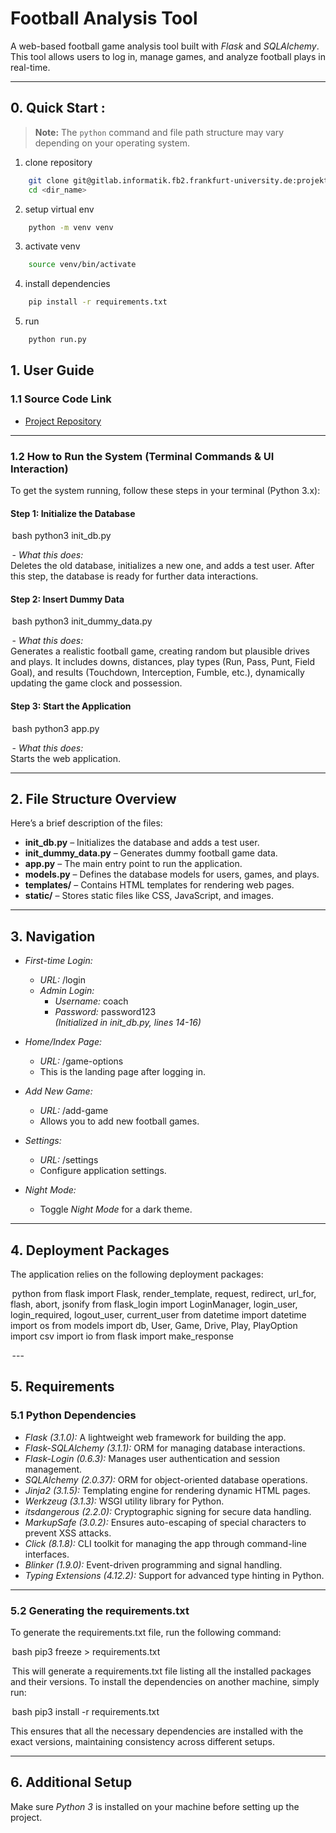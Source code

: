 # Football Analysis Tool

A web-based football game analysis tool built with *Flask* and *SQLAlchemy*. This tool allows users to log in, manage games, and analyze football plays in real-time.

---
## 0. Quick Start : 
> **Note:** The ``python`` command and file path structure may vary depending on your operating system.

1. clone repository 
```bash
    git clone git@gitlab.informatik.fb2.frankfurt-university.de:projekt-football/sommersemester25.git <dir_name>
    cd <dir_name>
```
2. setup virtual env
```bash
    python -m venv venv
```
3. activate venv
```bash
    source venv/bin/activate
```
4. install dependencies
```bash
    pip install -r requirements.txt
```
5. run
```bash
    python run.py
```

## 1. User Guide

### 1.1 Source Code Link
- [Project Repository](https://gitlab.informatik.fb2.hs-intern.de/projekt-football/f00t2-analysetool)

---

### 1.2 How to Run the System (Terminal Commands & UI Interaction)

To get the system running, follow these steps in your terminal (Python 3.x):

#### Step 1: Initialize the Database
 ⁠bash
python3 init_db.py

⁠ - *What this does:*  
  Deletes the old database, initializes a new one, and adds a test user. After this step, the database is ready for further data interactions.

#### Step 2: Insert Dummy Data
 ⁠bash
python3 init_dummy_data.py

⁠ - *What this does:*  
  Generates a realistic football game, creating random but plausible drives and plays. It includes downs, distances, play types (Run, Pass, Punt, Field Goal), and results (Touchdown, Interception, Fumble, etc.), dynamically updating the game clock and possession.

#### Step 3: Start the Application
 ⁠bash
python3 app.py

⁠ - *What this does:*  
  Starts the web application.

---

## 2. File Structure Overview

Here’s a brief description of the files:

- **init_db.py** – Initializes the database and adds a test user.
- **init_dummy_data.py** – Generates dummy football game data.
- **app.py** – The main entry point to run the application.
- **models.py** – Defines the database models for users, games, and plays.
- **templates/** – Contains HTML templates for rendering web pages.
- **static/** – Stores static files like CSS, JavaScript, and images.

---

## 3. Navigation

- *First-time Login:*  
  - *URL:* /login  
  - *Admin Login:*  
    - *Username:* coach  
    - *Password:* password123  
    *(Initialized in init_db.py, lines 14-16)*

- *Home/Index Page:*  
  - *URL:* /game-options  
  - This is the landing page after logging in.

- *Add New Game:*  
  - *URL:* /add-game  
  - Allows you to add new football games.

- *Settings:*  
  - *URL:* /settings  
  - Configure application settings.

- *Night Mode:*  
  - Toggle *Night Mode* for a dark theme.

---

## 4. Deployment Packages

The application relies on the following deployment packages:

 ⁠python
from flask import Flask, render_template, request, redirect, url_for, flash, abort, jsonify
from flask_login import LoginManager, login_user, login_required, logout_user, current_user
from datetime import datetime
import os
from models import db, User, Game, Drive, Play, PlayOption
import csv
import io
from flask import make_response


⁠ ---

## 5. Requirements

### 5.1 Python Dependencies

- *Flask (3.1.0):* A lightweight web framework for building the app.
- *Flask-SQLAlchemy (3.1.1):* ORM for managing database interactions.
- *Flask-Login (0.6.3):* Manages user authentication and session management.
- *SQLAlchemy (2.0.37):* ORM for object-oriented database operations.
- *Jinja2 (3.1.5):* Templating engine for rendering dynamic HTML pages.
- *Werkzeug (3.1.3):* WSGI utility library for Python.
- *itsdangerous (2.2.0):* Cryptographic signing for secure data handling.
- *MarkupSafe (3.0.2):* Ensures auto-escaping of special characters to prevent XSS attacks.
- *Click (8.1.8):* CLI toolkit for managing the app through command-line interfaces.
- *Blinker (1.9.0):* Event-driven programming and signal handling.
- *Typing Extensions (4.12.2):* Support for advanced type hinting in Python.

---

### 5.2 Generating the requirements.txt

To generate the requirements.txt file, run the following command:

 ⁠bash
pip3 freeze > requirements.txt


⁠ This will generate a requirements.txt file listing all the installed packages and their versions. To install the dependencies on another machine, simply run:

 ⁠bash
pip3 install -r requirements.txt


This ensures that all the necessary dependencies are installed with the exact versions, maintaining consistency across different setups.

---

## 6. Additional Setup

Make sure *Python 3* is installed on your machine before setting up the project.